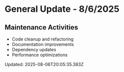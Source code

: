 # General Update - 8/6/2025

## Maintenance Activities

- Code cleanup and refactoring
- Documentation improvements
- Dependency updates
- Performance optimizations

Updated: 2025-08-06T20:05:35.383Z
